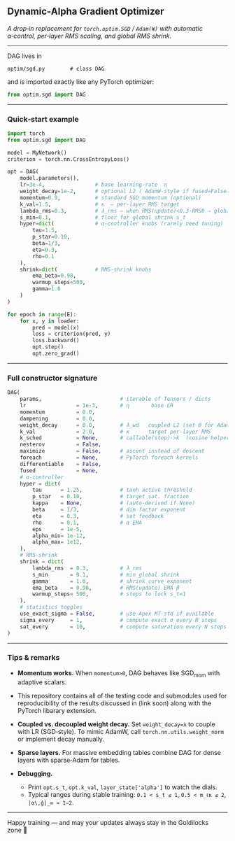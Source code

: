 ## Dynamic‑Alpha Gradient Optimizer

*A drop‑in replacement for `torch.optim.SGD` / `Adam(W)` with automatic α‑control, per‑layer RMS scaling, and global RMS shrink.*

---

DAG lives in

```text
optim/sgd.py        # class DAG
```

and is imported exactly like any PyTorch optimizer:

```python
from optim.sgd import DAG
```

---

### Quick‑start example

```python
import torch
from optim.sgd import DAG

model = MyNetwork()
criterion = torch.nn.CrossEntropyLoss()

opt = DAG(
    model.parameters(),
    lr=3e-4,                # base learning‑rate  η
    weight_decay=1e-2,      # optional L2 ( AdamW‑style if fused=False )
    momentum=0.9,           # standard SGD momentum (optional)
    k_val=1.5,              # κ  – per‑layer RMS target
    lambda_rms=0.3,         # λ_rms – when RMS(update)<0.3·RMS0 ⇒ global shrink begins
    s_min=0.1,              # floor for global shrink s_t
    hyper=dict(             # α‑controller knobs (rarely need tuning)
        tau=1.5,
        p_star=0.10,
        beta=1/3,
        eta=0.3,
        rho=0.1
    ),
    shrink=dict(            # RMS‑shrink knobs
        ema_beta=0.98,
        warmup_steps=500,
        gamma=1.0
    )
)

for epoch in range(E):
    for x, y in loader:
        pred = model(x)
        loss = criterion(pred, y)
        loss.backward()
        opt.step()
        opt.zero_grad()
```

---

### Full constructor signature

```python
DAG(
    params,                         # iterable of Tensors / dicts
    lr                = 1e-3,       # η       base LR
    momentum          = 0.0,
    dampening         = 0.0,
    weight_decay      = 0.0,        # λ_wd   coupled L2 (set 0 for AdamW‑style decoupling)
    k_val             = 2.0,        # κ      target per‑layer RMS
    k_sched           = None,       # callable(step)->k  (cosine helper included)
    nesterov          = False,
    maximize          = False,      # ascent instead of descent
    foreach           = None,       # PyTorch foreach kernels
    differentiable    = False,
    fused             = None,
    # α‑controller
    hyper = dict(
        tau      = 1.25,            # tanh active threshold
        p_star   = 0.10,            # target sat. fraction
        kappa    = None,            # (auto‑derived if None)
        beta     = 1/3,             # dim factor exponent
        eta      = 0.3,             # sat feedback
        rho      = 0.1,             # α EMA
        eps      = 1e-5,
        alpha_min= 1e-12,
        alpha_max= 1e12,
    ),
    # RMS‑shrink
    shrink = dict(
        lambda_rms  = 0.3,          # λ_rms
        s_min       = 0.1,          # min global shrink
        gamma       = 1.0,          # shrink curve exponent
        ema_beta    = 0.98,         # RMS(update) EMA β
        warmup_steps= 500,          # steps to lock s_t=1
    ),
    # statistics toggles
    use_exact_sigma = False,        # use Apex MT-std if available
    sigma_every     = 1,            # compute exact σ every N steps
    sat_every       = 10,           # compute saturation every N steps
)
```


---

### Tips & remarks

* **Momentum works.**  When `momentum>0`, DAG behaves like $\text{SGD}_{\text{mom}}$ with adaptive scalars.
* This repository contains all of the testing code and submodules used for reproducibility of the results discussed in (link soon) along with the PyTorch libarary extension.
* **Coupled vs. decoupled weight decay.**  Set `weight_decay=λ` to couple with LR (SGD‑style).
  To mimic AdamW, call `torch.nn.utils.weight_norm` or implement decay manually.
* **Sparse layers.**  For massive embedding tables combine DAG for dense layers with sparse‑Adam for tables.
* **Debugging.**

  * Print `opt.s_t`, `opt.k_val`, `layer_state['alpha']` to watch the dials.
  * Typical ranges during stable training: `0.1 < s_t ≤ 1`, `0.5 < m_ℓκ ≤ 2`, `|α\,ĝ|_∞ ≈ 1–2`.

---

Happy training — and may your updates always stay in the Goldilocks zone 🚀
